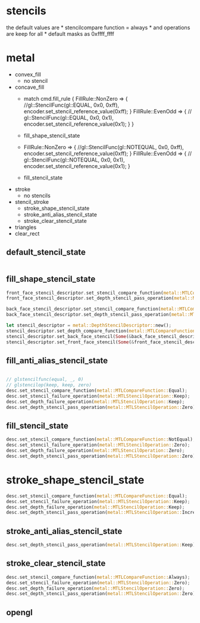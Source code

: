 # stencils

the default values are 
    * stencilcompare function = always
    * and operations are keep for all
    * default masks as 0xffff_ffff

# metal
* convex_fill
  * no stencil
* concave_fill
  *  match cmd.fill_rule {
                FillRule::NonZero => {
                    //gl::StencilFunc(gl::EQUAL, 0x0, 0xff),
                    encoder.set_stencil_reference_value(0xff);
                }
                FillRule::EvenOdd => {
                    // gl::StencilFunc(gl::EQUAL, 0x0, 0x1),
                    encoder.set_stencil_reference_value(0x1);
                }
            }
  * fill_shape_stencil_state

  * FillRule::NonZero => {
                //gl::StencilFunc(gl::NOTEQUAL, 0x0, 0xff),
                encoder.set_stencil_reference_value(0xff);
            }
            FillRule::EvenOdd => {
                // gl::StencilFunc(gl::NOTEQUAL, 0x0, 0x1),
                encoder.set_stencil_reference_value(0x1);
            }
  * fill_stencil_state
* stroke
  * no stencils
* stencil_stroke
  * stroke_shape_stencil_state
  * stroke_anti_alias_stencil_state
  * stroke_clear_stencil_state
* triangles
* clear_rect

## default_stencil_state
```rust

```

## fill_shape_stencil_state
```rust
front_face_stencil_descriptor.set_stencil_compare_function(metal::MTLCompareFunction::Always);
front_face_stencil_descriptor.set_depth_stencil_pass_operation(metal::MTLStencilOperation::IncrementWrap);

back_face_stencil_descriptor.set_stencil_compare_function(metal::MTLCompareFunction::Always);
back_face_stencil_descriptor.set_depth_stencil_pass_operation(metal::MTLStencilOperation::DecrementWrap);

let stencil_descriptor = metal::DepthStencilDescriptor::new();
stencil_descriptor.set_depth_compare_function(metal::MTLCompareFunction::Always);
stencil_descriptor.set_back_face_stencil(Some(&back_face_stencil_descriptor));
stencil_descriptor.set_front_face_stencil(Some(&front_face_stencil_descriptor));
```

## fill_anti_alias_stencil_state
```rust

// glstencilfunc(equal, _, 0)
// glstencilop(keep, keep, zero)
desc.set_stencil_compare_function(metal::MTLCompareFunction::Equal);
desc.set_stencil_failure_operation(metal::MTLStencilOperation::Keep);
desc.set_depth_failure_operation(metal::MTLStencilOperation::Keep);
desc.set_depth_stencil_pass_operation(metal::MTLStencilOperation::Zero);
```

## fill_stencil_state
```rust
desc.set_stencil_compare_function(metal::MTLCompareFunction::NotEqual);
desc.set_stencil_failure_operation(metal::MTLStencilOperation::Zero);
desc.set_depth_failure_operation(metal::MTLStencilOperation::Zero);
desc.set_depth_stencil_pass_operation(metal::MTLStencilOperation::Zero);
```

# stroke_shape_stencil_state
```rust
desc.set_stencil_compare_function(metal::MTLCompareFunction::Equal);
desc.set_stencil_failure_operation(metal::MTLStencilOperation::Keep);
desc.set_depth_failure_operation(metal::MTLStencilOperation::Keep);
desc.set_depth_stencil_pass_operation(metal::MTLStencilOperation::IncrementClamp);
```

## stroke_anti_alias_stencil_state
```rust
desc.set_depth_stencil_pass_operation(metal::MTLStencilOperation::Keep);
```

## stroke_clear_stencil_state
```rust
desc.set_stencil_compare_function(metal::MTLCompareFunction::Always);
desc.set_stencil_failure_operation(metal::MTLStencilOperation::Zero);
desc.set_depth_failure_operation(metal::MTLStencilOperation::Zero);
desc.set_depth_stencil_pass_operation(metal::MTLStencilOperation::Zero);
```


## opengl
